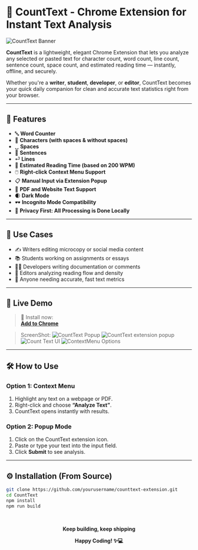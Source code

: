 # 🧠 CountText - Chrome Extension for Instant Text Analysis

![CountText Banner](https://github.com/user-attachments/assets/9aaeb3b9-cabe-48ab-8e33-f37df96167a4)

**CountText** is a lightweight, elegant Chrome Extension that lets you analyze any selected or pasted text for character count, word count, line count, sentence count, space count, and estimated reading time — instantly, offline, and securely.

Whether you're a **writer**, **student**, **developer**, or **editor**, CountText becomes your quick daily companion for clean and accurate text statistics right from your browser.

---

## 🚀 Features

- 🔤 **Word Counter**
- 🔡 **Characters (with spaces & without spaces)**
- ␣ **Spaces**
- 🧾 **Sentences**
- ⏎ **Lines**
- 📖 **Estimated Reading Time (based on 200 WPM)**
- 🖱️ **Right-click Context Menu Support**
- 📋 **Manual Input via Extension Popup**
- 📄 **PDF and Website Text Support**
- 🌒 **Dark Mode**
- 🕶️ **Incognito Mode Compatibility**
- 🔐 **Privacy First: All Processing is Done Locally**

---

## 🎯 Use Cases

- ✍️ Writers editing microcopy or social media content
- 📚 Students working on assignments or essays
- 👨‍💻 Developers writing documentation or comments
- 📖 Editors analyzing reading flow and density
- 📄 Anyone needing accurate, fast text metrics

---

## 🧪 Live Demo

> 🧩 Install now:  
[**Add to Chrome**](https://chromewebstore.google.com/detail/iijnikolepddgdialgckmpifjkfhofin?utm_source=item-share-cb)

> ScreenShot: 
![CountText Popup](https://github.com/user-attachments/assets/a9df470f-329d-49ae-be06-16a09b5d8b48)
![CountText extension popup](https://github.com/user-attachments/assets/03f4f3d4-2e23-4654-801b-02fe42610339)
![Count Text UI](https://github.com/user-attachments/assets/29f07350-97b9-4e1d-9ce9-2b13deab07a2)
![ContextMenu Options](https://github.com/user-attachments/assets/67c651af-083d-4b81-8a6d-134d1ceb64b4)


---

## 🛠️ How to Use

### Option 1: Context Menu
1. Highlight any text on a webpage or PDF.
2. Right-click and choose **“Analyze Text”**.
3. CountText opens instantly with results.

### Option 2: Popup Mode
1. Click on the CountText extension icon.
2. Paste or type your text into the input field.
3. Click **Submit** to see analysis.

---

## ⚙️ Installation (From Source)

```bash
git clone https://github.com/yourusername/counttext-extension.git
cd CountText
npm install
npm run build
```
<br>
<p align="center">
  <b> Keep building, keep shipping</b>
</p>
<p align="center">
  <b>Happy Coding! ✨💻</b>
</p>

